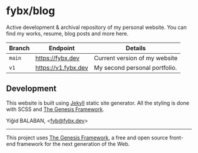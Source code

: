 # fybx/blog

Active development & archival repository of my personal website. You can find my works, resume, blog posts and more here.

| Branch | Endpoint            | Details                       |
| ------ | ------------------- | ----------------------------- |
| `main` | https://fybx.dev    | Current version of my website |
| `v1`   | https://v1.fybx.dev | My second personal portfolio. |

## Development

This website is built using [Jekyll][1] static site generator. All the styling is done with SCSS and [The Genesis Framework][2].

Yiğid BALABAN, \<[fyb@fybx.dev][llemail]>

---

This project uses [The Genesis Framework][2], a free and open source front-end framework for the next generation of the Web.

[llemail]: mailto:fyb@fybx.dev

[1]: https://jekyllrb.com "Jekyll"
[2]: https://git.arbeit.studio/genesis "The Genesis Framework"

